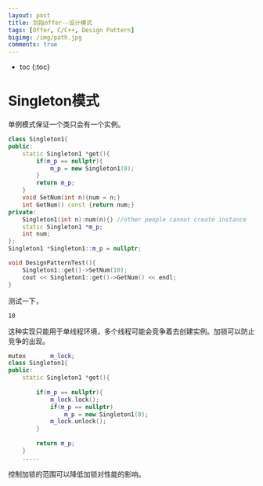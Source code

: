 ```yaml
---
layout: post
title: 剑指offer--设计模式
tags: [Offer, C/C++, Design Pattern]
bigimg: /img/path.jpg
comments: true
---
```


* toc
{:toc}

# Singleton模式

单例模式保证一个类只会有一个实例。

```c++
class Singleton1{
public:
    static Singleton1 *get(){
        if(m_p == nullptr){
            m_p = new Singleton1(0);
        }
        return m_p;
    }
    void SetNum(int n){num = n;}
    int GetNum() const {return num;}
private:
    Singleton1(int n):num(n){} //other people cannot create instance
    static Singleton1 *m_p;
    int num;
};
Singleton1 *Singleton1::m_p = nullptr;

void DesignPatternTest(){
    Singleton1::get()->SetNum(10);
    cout << Singleton1::get()->GetNum() << endl;
}
```
测试一下，
```
10
```
这种实现只能用于单线程环境，多个线程可能会竞争着去创建实例。加锁可以防止竞争的出现。

```c++
mutex       m_lock;
class Singleton1{
public:
    static Singleton1 *get(){
        
        if(m_p == nullptr){
            m_lock.lock();
            if(m_p == nullptr)
                m_p = new Singleton1(0);
            m_lock.unlock();
        }
        
        return m_p;
    }
    .....
```
控制加锁的范围可以降低加锁对性能的影响。